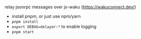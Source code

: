 relay jsonrpc messages over js-waku (https://wakuconnect.dev/)

- install pnpm, or just use npm/yarn
- `pnpm install`
- `export DEBUG=delayer:*` to enable logging
- `pnpm start`
